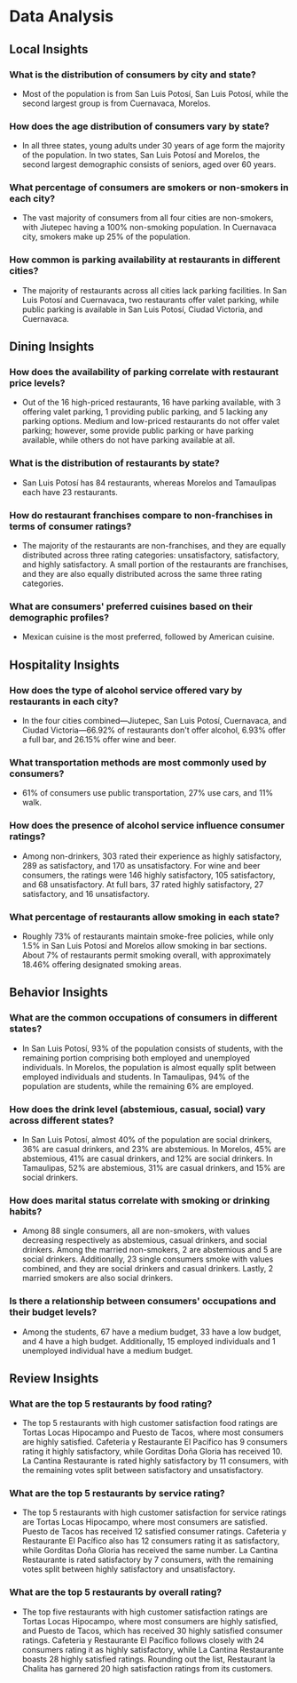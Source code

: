 # Data Analysis

## Local Insights

### What is the distribution of consumers by city and state?
- Most of the population is from San Luis Potosí, San Luis Potosí, while the second largest group is from Cuernavaca, Morelos.

### How does the age distribution of consumers vary by state?
- In all three states, young adults under 30 years of age form the majority of the population. In two states, San Luis Potosí and Morelos, the second largest demographic consists of seniors, aged over 60 years.

### What percentage of consumers are smokers or non-smokers in each city?
- The vast majority of consumers from all four cities are non-smokers, with Jiutepec having a 100% non-smoking population. In Cuernavaca city, smokers make up 25% of the population.

### How common is parking availability at restaurants in different cities?
- The majority of restaurants across all cities lack parking facilities. In San Luis Potosí and Cuernavaca, two restaurants offer valet parking, while public parking is available in San Luis Potosí, Ciudad Victoria, and Cuernavaca.

## Dining Insights

### How does the availability of parking correlate with restaurant price levels?
- Out of the 16 high-priced restaurants, 16 have parking available, with 3 offering valet parking, 1 providing public parking, and 5 lacking any parking options. Medium and low-priced restaurants do not offer valet parking; however, some provide public parking or have parking available, while others do not have parking available at all.

### What is the distribution of restaurants by state?
- San Luis Potosí has 84 restaurants, whereas Morelos and Tamaulipas each have 23 restaurants.

### How do restaurant franchises compare to non-franchises in terms of consumer ratings?
- The majority of the restaurants are non-franchises, and they are equally distributed across three rating categories: unsatisfactory, satisfactory, and highly satisfactory. A small portion of the restaurants are franchises, and they are also equally distributed across the same three rating categories.

### What are consumers' preferred cuisines based on their demographic profiles?
- Mexican cuisine is the most preferred, followed by American cuisine.

## Hospitality Insights

### How does the type of alcohol service offered vary by restaurants in each city?
- In the four cities combined—Jiutepec, San Luis Potosí, Cuernavaca, and Ciudad Victoria—66.92% of restaurants don't offer alcohol, 6.93% offer a full bar, and 26.15% offer wine and beer.

### What transportation methods are most commonly used by consumers?
- 61% of consumers use public transportation, 27% use cars, and 11% walk.

### How does the presence of alcohol service influence consumer ratings?
- Among non-drinkers, 303 rated their experience as highly satisfactory, 289 as satisfactory, and 170 as unsatisfactory. For wine and beer consumers, the ratings were 146 highly satisfactory, 105 satisfactory, and 68 unsatisfactory. At full bars, 37 rated highly satisfactory, 27 satisfactory, and 16 unsatisfactory.

### What percentage of restaurants allow smoking in each state?
- Roughly 73% of restaurants maintain smoke-free policies, while only 1.5% in San Luis Potosí and Morelos allow smoking in bar sections. About 7% of restaurants permit smoking overall, with approximately 18.46% offering designated smoking areas.

## Behavior Insights

### What are the common occupations of consumers in different states?
- In San Luis Potosí, 93% of the population consists of students, with the remaining portion comprising both employed and unemployed individuals. In Morelos, the population is almost equally split between employed individuals and students. In Tamaulipas, 94% of the population are students, while the remaining 6% are employed.

### How does the drink level (abstemious, casual, social) vary across different states?
- In San Luis Potosí, almost 40% of the population are social drinkers, 36% are casual drinkers, and 23% are abstemious. In Morelos, 45% are abstemious, 41% are casual drinkers, and 12% are social drinkers. In Tamaulipas, 52% are abstemious, 31% are casual drinkers, and 15% are social drinkers.

### How does marital status correlate with smoking or drinking habits?
- Among 88 single consumers, all are non-smokers, with values decreasing respectively as abstemious, casual drinkers, and social drinkers. Among the married non-smokers, 2 are abstemious and 5 are social drinkers. Additionally, 23 single consumers smoke with values combined, and they are social drinkers and casual drinkers. Lastly, 2 married smokers are also social drinkers.

### Is there a relationship between consumers' occupations and their budget levels?
- Among the students, 67 have a medium budget, 33 have a low budget, and 4 have a high budget. Additionally, 15 employed individuals and 1 unemployed individual have a medium budget.

## Review Insights

### What are the top 5 restaurants by food rating?
- The top 5 restaurants with high customer satisfaction food ratings are Tortas Locas Hipocampo and Puesto de Tacos, where most consumers are highly satisfied. Cafeteria y Restaurante El Pacífico has 9 consumers rating it highly satisfactory, while Gorditas Doña Gloria has received 10. La Cantina Restaurante is rated highly satisfactory by 11 consumers, with the remaining votes split between satisfactory and unsatisfactory.

### What are the top 5 restaurants by service rating?
- The top 5 restaurants with high customer satisfaction for service ratings are Tortas Locas Hipocampo, where most consumers are satisfied. Puesto de Tacos has received 12 satisfied consumer ratings. Cafeteria y Restaurante El Pacífico also has 12 consumers rating it as satisfactory, while Gorditas Doña Gloria has received the same number. La Cantina Restaurante is rated satisfactory by 7 consumers, with the remaining votes split between highly satisfactory and unsatisfactory.

### What are the top 5 restaurants by overall rating?
- The top five restaurants with high customer satisfaction ratings are Tortas Locas Hipocampo, where most consumers are highly satisfied, and Puesto de Tacos, which has received 30 highly satisfied consumer ratings. Cafeteria y Restaurante El Pacífico follows closely with 24 consumers rating it as highly satisfactory, while La Cantina Restaurante boasts 28 highly satisfied ratings. Rounding out the list, Restaurant la Chalita has garnered 20 high satisfaction ratings from its customers.
